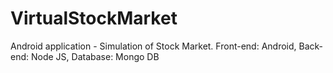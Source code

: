 # VirtualStockMarket
Android application - Simulation of Stock Market. Front-end: Android, Back-end: Node JS, Database: Mongo DB
